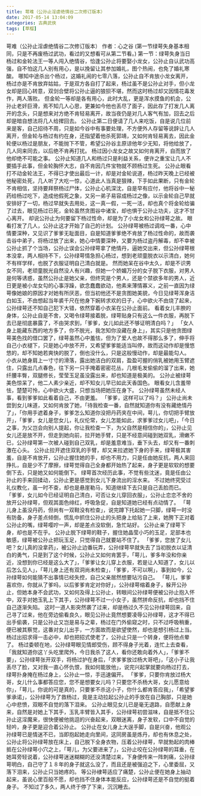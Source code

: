 ```yaml
---
title: 萼难（公孙止淫虐绝情谷二次修订版本）
date: 2017-05-14 13:04:09
categories: 古典武俠
tags: [草榴]
---
```

萼难（公孙止淫虐绝情谷二次修订版本）
作者：心之谷
(第一节绿萼失身基本相同，只是不再废杨过武功，看过的又想看可从第二节看。)
第一节：绿萼失身当日杨过和金轮法王一等人闯入绝情谷，恰逢公孙止将要娶小龙女，公孙止自认武功高强，自不怕这几人别有用心，是以挽留让其参加婚礼，图个热闹，也免了婚礼寒酸。
哪知中途杀出个杨过，这婚礼闹的七零八落，公孙止自不肯放小龙女离开，杨过亦是不肯放弃姑姑，于是双方各自打了起来，杨过虽不是公孙止对手，但小龙女却是回心转意，双剑合壁将公孙止逼的狼狈不堪，然而这时杨过却又因情花毒发作，两人落败。
但金轮一等却是各有用心，此时大乱，更是浑水摸鱼的机会，公孙止老奸巨滑，焉不知几人心思，更兼如今他也丢尽了面子，因此存了打发几人离开的念头，只是想来对方绝不肯轻易离开，故当夜仍是对几人客气有加，回去之后却是暗自想法将几人给撵回去。
公孙止第二日便请了几人来吃饭，自是说几位前来是客，自己招待不周，只是如今谷中有事要处理，不方便外人存留等说辞让几人离开，但金轮与杨过有约在身，还指望着他杀死郭靖，又如何肯轻易离去，因此金轮便以杨过是朋友，不能抛下不管，希望公孙谷主原谅他年少无知，将他给放了，几人同来同去，以后绝不肯再打扰。
杨过因小龙女之故又如何肯离开，自而放了他却绝不可能之事。
公孙止知道几人和杨过只是利益关系，便许之重宝让几人不要插手此事，但金轮胸怀大志，自不肯因几件宝物就不顾杨过生死。
公孙止眼看打不动金轮法王，不得已才使出最后一计，却是对金轮说道，杨过昨天晚上已经被他秘密处死，几人听了大吃一惊，心道此人当真是狠辣，下手如此果断，只有金轮不肯相信，坚持要拜祭杨过尸体，公孙止心机深沈，自是早有应付，他将谷中一秘药给杨过吃下，造成他假死之象，又另一弟子易容成杨过之像，以示金轮自己早就安排好了一切，杨过早就失去用处，这一真一假，一死一活，却也真个将金轮给骗了过去，眼见杨过已死，金轮虽然贪图谷中诸宝，却也惧于公孙止功夫，这才不甘心离开。
却说公孙止为何要留下杨过性命，却是为了小龙女和公孙绿萼之故。
眼看打发了几人，公孙止这才开始了自己的计划。
公孙绿萼被杨过调戏一番，心中情要深种，又见识了爹爹无耻面目，自是知道爹爹绝不肯放了杨过性命的，故而袭击谷中弟子，将杨过放了出来，她心中情要深种，又要为杨过盗丹解毒，却不幸被公孙止抓了个当场，公孙止误会公孙绿萼拿了绝情丹，逼她交出来，但公孙绿萼根本没拿，两人相持不下，公孙绿萼情急担心杨过，想到老顽童脱衣以示清白，她何不有样学样，也脱了衣服证明自己清白就是。
然而她呆在谷中太久，却是不识男女不同，老顽童脱光自然没人有兴趣，但她一个娇媚万分的女子脱下衣服，对男人是何等诱惑，虽然公孙止是她父亲，但终究是个男人，还是个禁欲多年的男人，近日更是被小龙女勾的心事浮躁，欲念蠢蠢欲动，他素来薄情寡义，之前一直因为绿萼像她娘的原因才对她有所厌恶，但当初他还不是贪图她美貌，今日见绿萼浑身洁白如玉，不由想起当年裘千尺在他身下婉转求欢的日子，心中欲火不由烧了起来，公孙绿萼还不知自己犯下大错，依然穿着小衣呆在公孙止面前。
看着女儿丰腴的身体，公孙止自是不舍，又喝令绿萼接着脱，绿萼贴身只有这么一件衣服，再脱下去已是彻底暴露了，不由哭求到，「爹爹，女儿如此还不够证明清白吗？」
「女人身上能藏东西的地方多了，你不脱光，我怎知你没藏在身上」，其实只是他贪图绿萼美色找的借口罢了，绿萼虽然心中羞怯，但为了爱人也故不得那么多了，伸手将自己小衣褪下，只是她心中放不开，又希望爹爹能适当叫停，故而这动作却是慢悠悠的，却不知她若爽快的脱了，倒也没什么，只是这般慢动作，却是最能勾人。
小衣从她身肩上一寸寸的滑落，露出她洁白的双肩，盈盈可握的俏乳被她用玉臂遮住，只露出几点春色，往下另一只手掩着密密花丛，几根毛发偷偷的溜了出来，她纤腰丰臀，双腿修长，莹莹玉足虽没露出来，却也知道是极美的。
公孙止被绿萼美色惊呆了，他二人素少亲近，却不知女儿早已如此天香国色。
眼看女儿含羞带怯，楚楚可怜，心中欲火大盛，只想当场把她压在身下。
公孙绿萼虽然未经人事，看到爹爹如此看着自己，不由更羞。
「爹爹，这样可以了吗？」
公孙止尚未尝到女儿味道，又如何肯放了她，「待我检查一番，自然就知道你有没有藏绝情丹了」，「你用手遮着身子，爹爹怎么知道你没把丹药夹在中间，萼儿，你切把手臂放开」，「爹爹，女儿是您女儿，礼仪伦常，女儿怎能如此，求爹爹过女儿吧」，「今日之事，为父岂会向别人提起，你让我检查一下，为父自然是相信你的」，公孙止见女儿还是放不开，但走到她向前，拉开她手臂，只是不经意间碰到她双乳，滑嫩不已，公孙绿萼第一次被人碰到自己双乳，却是羞意难当，垂下头去，却又有一番刺激在心头。
公孙止拉开遮住双乳的手臂，却又来拉遮她下身的手来，绿萼极其害羞，自是不肯放开，公孙止握住她的手，却也不用力，只是任由她反抗，两人来回挣扎，自是少不了摩擦，绿萼觉得自己全身都开始热了起来，身子更是软软的想要倒下去，只是她又如何能倒下。
绿萼首次经历此事，不觉有些沈迷，竟是任由公孙止的手来回揉动，公孙止更是感觉到女儿下身流出的淫水来。
不过她终究受过礼仪教化，虽一时不查，却也是悬崖勒马，知道继续下去只是自己丢脸而已。
「爹爹，女儿如今已经证明自己清白，可否让女儿穿回衣服」，公孙止恋恋不舍的放开公孙绿萼，但观其面色绯红，呼吸急促，自是知道她已经有点动情了。
「萼儿身上虽没丹药，但尚有一双鞋没有检查」，说完蹲下托起她一只脚，绿萼一时没有防备，身子差点倾倒，慌乱中抓住公孙止的头把身上给贴了上来，她胯下正对着公孙止的嘴，绿萼嘤咛一声，却是差点没软倒，急忙站好。
公孙止亲了绿萼下身，却也是不在乎。
公孙止脱下绿萼的鞋子，握住她晶莹小巧的玉足，足部本也敏感，绿萼被公孙止把玩玉足，只觉得自己就要站不住了。
「爹爹，您放了女儿吧？女儿真的没拿药」，被公孙止边番玩弄，公孙绿萼早就失去了当初脱衣以证清白的勇气，只是到了这个时候，公孙止又如何肯罢手，「萼儿，爹多年没和你亲近，没想到你已经是这么大了」，「爹爹让女儿穿上衣服，若是让人知道了，女儿以后怎么见人」，「萼儿身上还有双洞尚未检查」，「爹爹，不可以啊」，事到如今，公孙绿萼如何能猜不出事情已经失控，自己父亲居然想要玷污自己。
「萼儿，爹爹喜欢你，你就从了爹吗，以后爹爹肯定对你好」，公孙绿萼缩着身子，躲开公孙止，但她本身不会武功，又如何及得上公孙止，转眼间公孙绿萼便被公孙止抱入怀中，双手对她玉乳上下其手，公孙绿萼不过一小女子，虽然拼命反抗，却也挡不住自己逐渐失陷。
这时一道人影突然袭了过来，却是杨过久不见公孙绿萼回来，自己寻了过来，他在旁边偷看良久，眼见公孙止竟然想要凌辱公孙绿萼，这才不得已出手偷袭，只是公孙止又岂是易与之辈，杨过在门外偷窥之时，只不过呼吸稍重，便已被其察觉，这番对女儿出手，一方面故而是欲望使然，却也是想引杨过上当。
杨过出招求得一击必中，却也把招式使老了，公孙止只是一个转身，便将他点晕了。
杨过委顿在地，公孙绿萼眼见情郎受伤，顾不得身子光着，连忙上去查看，「我就知道你这丫头吃里爬外，今日我杀了这人，看你还敢向着外人」，「爹爹不要」，公孙绿萼张开双手，将杨过护在身后，「求爹爹放过杨大哥吧」，「这小子让我丢尽了脸，又对我一直心怀仇恨，我如何能放他」，说完兴起掌就要向杨过打去，绿萼扑身掩在杨过身上，公孙止一惊，手迅速偏开。
「爹爹，只要你肯放过杨大哥，女儿什么事都答应您，您不是想要女儿吗？只要您不杀杨大哥，女儿愿意给你」，「萼儿，你说的可是真的，只要爹不杀这小子，你什么都肯答应我」，「希望爹爹承诺」，公孙绿萼为了救杨过，竟是主动拉起公孙止的手放在自己胸部，只是她心中悲愤，双眼不自觉的落下泪来。
公孙止眼见女儿已是毫无退路，自愿献上身来，自然是对她上下其手，玉乳丰臂皆入其手，公孙绿萼初尝滋味，自是抵不住公孙止这淫魔来，很快便被他挑逗的兴奋起来，双眼迷离，身子发软，口中不自觉的轻吟，身子更是迎合着公孙止。
公孙止在女儿身上大逞手脚，自是兴奋，他观公孙绿萼已是情迷不已，当即抱起她走向里间，这同房虽是炼丹，却也有休息之处，公孙止将公孙绿萼放在床上，自己脱下全身衣物，压着公孙绿萼，早就勃起的肉棒抵在公孙绿萼小穴之上，「萼儿，为父要进来了」，公孙止咬在公孙绿萼的耳垂，在她耳旁轻说着，公孙绿萼迷迷糊糊的还没清楚过来，下身便传来一阵刺痛，公孙绿萼明白，自己守了１８年的身子就这么没了，而且还是被强迫之下，心里委屈，又落下泪来，公孙止只当她疼的。
等公孙棣萼适应了痛楚，公孙止便在她身上抽动起来，虽说心里百般不愿，却也挡不住身体本能反应，公孙绿萼还是不自觉的挺着身子。
不知过了多久，两人终于停了下来，沉沉睡去。
